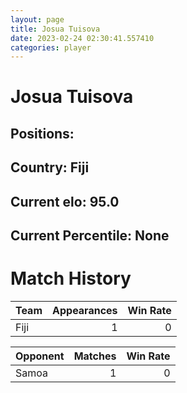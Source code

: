 ```yaml
---  
layout: page  
title: Josua Tuisova  
date: 2023-02-24 02:30:41.557410  
categories: player  
---
```

# Josua Tuisova

## Positions: 

## Country: Fiji

## Current elo: 95.0

## Current Percentile: None

# Match History


| Team   |   Appearances |   Win Rate |
|:-------|--------------:|-----------:|
| Fiji   |             1 |          0 |

| Opponent   |   Matches |   Win Rate |
|:-----------|----------:|-----------:|
| Samoa      |         1 |          0 |